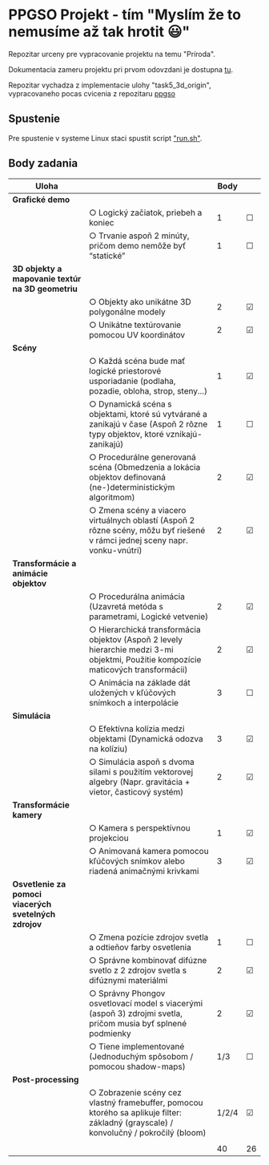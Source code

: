 # PPGSO Projekt - tím "Myslím že to nemusíme až tak hrotit 😃"

Repozitar urceny pre vypracovanie projektu na temu "Príroda". 

Dokumentacia zameru projektu pri prvom odovzdani je dostupna [tu](https://www.dropbox.com/s/smvd19464vug8hf/PPGSO%20-%20Odovzdanie%201.pdf?dl=1 "Odovzdanie 1").

Repozitar vychadza z implementacie ulohy "task5_3d_origin", vypracovaneho pocas cvicenia z repozitaru [ppgso](https://github.com/kapecp/ppgso)

## Spustenie

Pre spustenie v systeme Linux staci spustit script ["run.sh"](run.sh).

## Body zadania


| Uloha                                                 |                                                                                                                                       | Body  |         |
| ----------------------------------------------------- | ------------------------------------------------------------------------------------------------------------------------------------- | ----- | ------- |
| **Grafické demo**                                     |                                                                                                                                       |       |         |
|                                                       | ○ Logický začiatok, priebeh a koniec                                                                                                  | 1     | &#9744; |
|                                                       | ○ Trvanie aspoň 2 minúty, pričom demo nemôže byť “statické”                                                                           | 1     | &#9744; |
| **3D objekty a mapovanie textúr na 3D geometriu**     |                                                                                                                                       |       |         |
|                                                       | ○ Objekty ako unikátne 3D polygonálne modely                                                                                          | 2     | &#9745; |
|                                                       | ○ Unikátne textúrovanie pomocou UV koordinátov                                                                                        | 2     | &#9745; |
| **Scény**                                             |                                                                                                                                       |       |         |
|                                                       | ○ Každá scéna bude mať logické priestorové usporiadanie (podlaha, pozadie, obloha, strop, steny...)                                   | 1     | &#9745; |
|                                                       | ○ Dynamická scéna s objektami, ktoré sú vytvárané a zanikajú v čase (Aspoň 2 rôzne typy objektov, ktoré vznikajú-zanikajú)            | 1     | &#9744; |
|                                                       | ○ Procedurálne generovaná scéna (Obmedzenia a lokácia objektov definovaná (ne-)deterministickým algoritmom)                           | 2     | &#9745; |
|                                                       | ○ Zmena scény a viacero virtuálnych oblastí (Aspoň 2 rôzne scény, môžu byť riešené v rámci jednej sceny napr. vonku-vnútri)           | 2     | &#9745; |
| **Transformácie a animácie objektov**                 |                                                                                                                                       |       |         |
|                                                       | ○ Procedurálna animácia (Uzavretá metóda s parametrami, Logické vetvenie)                                                             | 2     | &#9745; |
|                                                       | ○ Hierarchická transformácia objektov (Aspoň 2 levely hierarchie medzi 3-mi objektmi, Použitie kompozície maticových transformácii)   | 2     | &#9745; |
|                                                       | ○ Animácia na základe dát uložených v kľúčových snímkoch a interpolácie                                                               | 3     | &#9744; |
| **Simulácia**                                         |                                                                                                                                       |       |         |
|                                                       | ○ Efektívna kolízia medzi objektami (Dynamická odozva na kolíziu)                                                                     | 3     | &#9745; |
|                                                       | ○ Simulácia aspoň s dvoma silami s použitím vektorovej algebry (Napr. gravitácia + vietor, časticový systém)                          | 2     | &#9745; |
| **Transformácie kamery**                              |                                                                                                                                       |       |         |
|                                                       | ○ Kamera s perspektívnou projekciou                                                                                                   | 1     | &#9745; |
|                                                       | ○ Animovaná kamera pomocou kľúčových snímkov alebo riadená animačnými krivkami                                                        | 3     | &#9745; |
| **Osvetlenie za pomoci viacerých svetelných zdrojov** |                                                                                                                                       |       |         |
|                                                       | ○ Zmena pozície zdrojov svetla a odtieňov farby osvetlenia                                                                            | 1     | &#9744; |
|                                                       | ○ Správne kombinovať difúzne svetlo z 2 zdrojov svetla s difúznymi materiálmi                                                         | 2     | &#9745; |
|                                                       | ○ Správny Phongov osvetlovací model s viacerými (aspoň 3) zdrojmi svetla, pričom musia byť splnené podmienky                          | 2     | &#9745; |
|                                                       | ○ Tiene implementované (Jednoduchým spôsobom / pomocou shadow-maps)                                                                   | 1/3   | &#9744; |
| **Post-processing**                                   |                                                                                                                                       |       |         |
|                                                       | ○ Zobrazenie scény cez vlastný framebuffer, pomocou ktorého sa aplikuje filter: základný (grayscale) / konvolučný / pokročilý (bloom) | 1/2/4 | &#9745; |
|                                                       |                                                                                                                                       |       |         |
|                                                       |                                                                                                                                       | 40    | 26      |
